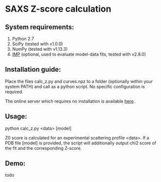 # SAXS Z-score calculation


## System requirements: 
1. Python 2.7
2. SciPy (tested with v1.0.0)
3. NumPy (tested with v1.13.3)
4. [IMP](https://integrativemodeling.org/) (optional, used to evaluate model-data fits, tested with v2.8.0)

## Installation guide:
Place the files calc_z.py and curves.npz to a folder (optionally within your system PATH) and call as a python script. No specific configuration is required.

The online server which requires no installation is available [here](https://pharm.kuleuven.be/apps/biocryst/saxszs.php).

## Usage:
python calc_z.py \<data\> [model]

Z0 score is calculated for an experimental scattering profile \<data\>.
If a PDB file [model] is provided, the script will additionally output chi2 score of the fit and the corresponding Z-score.


## Demo:

todo

